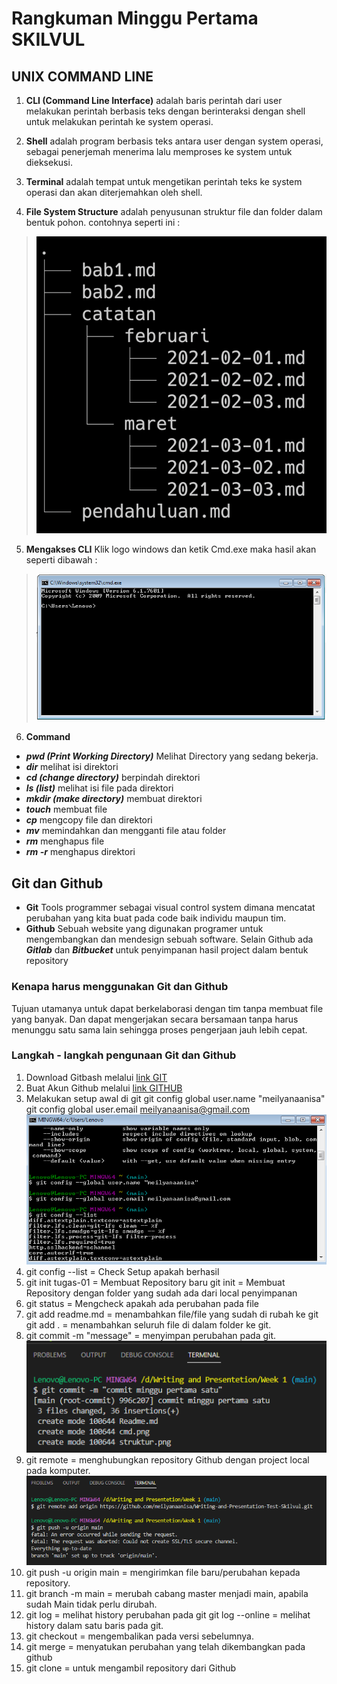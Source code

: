 
# Rangkuman Minggu Pertama SKILVUL

## UNIX COMMAND LINE

1. **CLI (Command Line Interface)** adalah baris perintah dari user melakukan perintah berbasis teks dengan berinteraksi dengan shell untuk melakukan perintah ke system operasi.

2. **Shell** adalah program berbasis teks antara user dengan system operasi, sebagai penerjemah menerima lalu memproses ke system untuk dieksekusi.
3. **Terminal** adalah tempat untuk mengetikan perintah teks ke system operasi dan akan diterjemahkan oleh shell.
4. **File System Structure** adalah penyusunan struktur file dan folder dalam bentuk pohon. contohnya seperti ini :
> ![File System!](struktur.png "system file")
5. **Mengakses CLI**
Klik logo windows dan ketik Cmd.exe maka hasil akan seperti dibawah :
> ![Cara Buka!](cmd.png "CLI")
6. **Command** 
- ***pwd (Print Working Directory)***  Melihat Directory yang sedang bekerja.
- ***dir*** melihat isi direktori
- ***cd (change directory)*** berpindah direktori
- ***ls (list)*** melihat isi file pada direktori
- ***mkdir (make directory)*** membuat direktori
- ***touch*** membuat file
- ***cp*** mengcopy file dan direktori
- ***mv*** memindahkan dan mengganti file atau folder
- ***rm*** menghapus file
- ***rm -r*** menghapus direktori

## Git dan Github

- **Git** Tools programmer sebagai visual control system dimana mencatat perubahan yang kita buat pada code baik individu maupun tim.
- **Github** Sebuah website yang digunakan programer untuk mengembangkan dan mendesign sebuah software. Selain Github ada ***Gitlab*** dan ***Bitbucket*** untuk penyimpanan hasil project dalam bentuk repository

### Kenapa harus menggunakan Git dan Github
Tujuan utamanya untuk dapat berkelaborasi dengan tim tanpa membuat file yang banyak. Dan dapat mengerjakan secara bersamaan tanpa harus menunggu satu sama lain sehingga proses pengerjaan jauh lebih cepat.

### Langkah - langkah pengunaan Git dan Github

1. Download Gitbash melalui [link GIT](https://git-scm.com "silahkan download GIT dahulu")
2. Buat Akun Github melalui [link GITHUB](https://github.com "Buat akun dulu ya :)")
3. Melakukan setup awal di git
git config global user.name "meilyanaanisa"
git config global user.email meilyanaanisa@gmail.com
![config username dan useremail!](config.png "config username dan useremail")
4. git config --list = Check Setup apakah berhasil
5. git init tugas-01 = Membuat Repository baru
git init = Membuat Repository dengan folder yang sudah ada dari local penyimpanan
6. git status = Mengcheck apakah ada perubahan pada file
7. git add readme.md = menambahkan file/file yang sudah di rubah ke git
git add . = menambahkan seluruh file di dalam folder ke git.
8. git commit -m "message" = menyimpan perubahan pada git.
![commit file!](commit.png "menyimpan file")
9. git remote = menghubungkan repository Github dengan project local pada komputer. 
![menghubungkan file!](remote.png "menghubungkan file dengan repository")
10. git push -u origin main = mengirimkan file baru/perubahan kepada repository.
11. git branch -m main = merubah cabang master menjadi main, apabila sudah Main tidak perlu dirubah.
12. git log = melihat history perubahan pada git
git log --online = melihat history dalam satu baris pada git.
13. git checkout = mengembalikan pada versi sebelumnya.
14. git merge = menyatukan perubahan yang telah dikembangkan pada github
15. git clone = untuk mengambil repository dari Github